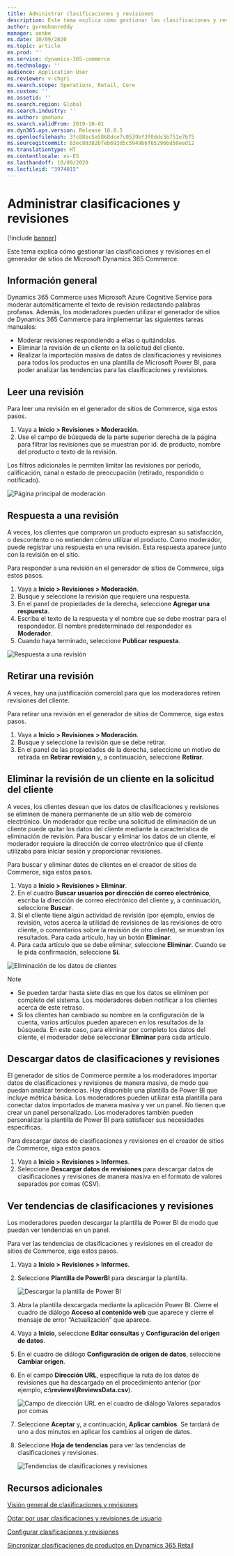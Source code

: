 ```yaml
---
title: Administrar clasificaciones y revisiones
description: Este tema explica cómo gestionar las clasificaciones y revisiones en el generador de sitios de Microsoft Dynamics 365 Commerce.
author: gvrmohanreddy
manager: annbe
ms.date: 10/09/2020
ms.topic: article
ms.prod: ''
ms.service: dynamics-365-commerce
ms.technology: ''
audience: Application User
ms.reviewer: v-chgri
ms.search.scope: Operations, Retail, Core
ms.custom: ''
ms.assetid: ''
ms.search.region: Global
ms.search.industry: ''
ms.author: gmohanv
ms.search.validFrom: 2019-10-01
ms.dyn365.ops.version: Release 10.0.5
ms.openlocfilehash: 3fc88bc5a5868dce7c0539bf3f0ddc5b751e7b75
ms.sourcegitcommit: 83ec80382bfeb693d5c5949b6f65296bd50eed12
ms.translationtype: HT
ms.contentlocale: es-ES
ms.lasthandoff: 10/09/2020
ms.locfileid: "3974015"
---
```

# <a name="manage-ratings-and-reviews"></a>Administrar clasificaciones y revisiones

[!include [banner](includes/banner.md)]

Este tema explica cómo gestionar las clasificaciones y revisiones en el generador de sitios de Microsoft Dynamics 365 Commerce.

## <a name="overview"></a>Información general

Dynamics 365 Commerce uses Microsoft Azure Cognitive Service para moderar automáticamente el texto de revisión redactando palabras profanas. Además, los moderadores pueden utilizar el generador de sitios de Dynamics 365 Commerce para implementar las siguientes tareas manuales:

- Moderar revisiones respondiendo a ellas o quitándolas.
- Eliminar la revisión de un cliente en la solicitud del cliente.
- Realizar la importación masiva de datos de clasificaciones y revisiones para todos los productos en una plantilla de Microsoft Power BI, para poder analizar las tendencias para las clasificaciones y revisiones.

## <a name="read-a-review"></a>Leer una revisión 

Para leer una revisión en el generador de sitios de Commerce, siga estos pasos.

1. Vaya a **Inicio \> Revisiones \> Moderación**.
1. Use el campo de búsqueda de la parte superior derecha de la página para filtrar las revisiones que se muestran por id. de producto, nombre del producto o texto de la revisión.

Los filtros adicionales le permiten limitar las revisiones por período, calificación, canal o estado de preocupación (retirado, respondido o notificado).

![Página principal de moderación](media/rnr-moderation-home.png) 

## <a name="respond-to-a-review"></a>Respuesta a una revisión 

A veces, los clientes que compraron un producto expresan su satisfacción, o descontento o no entienden cómo utilizar el producto. Como moderador, puede registrar una respuesta en una revisión. Esta respuesta aparece junto con la revisión en el sitio. 

Para responder a una revisión en el generador de sitios de Commerce, siga estos pasos.

1. Vaya a **Inicio \> Revisiones \> Moderación**.
1. Busque y seleccione la revisión que requiere una respuesta.
1. En el panel de propiedades de la derecha, seleccione **Agregar una respuesta**.
1. Escriba el texto de la respuesta y el nombre que se debe mostrar para el respondedor. El nombre predeterminado del respondedor es **Moderador**.
1. Cuando haya terminado, seleccione **Publicar respuesta**.

![Respuesta a una revisión](media/rnr-moderation-response.png) 

## <a name="take-down-a-review"></a>Retirar una revisión 

A veces, hay una justificación comercial para que los moderadores retiren revisiones del cliente. 

Para retirar una revisión en el generador de sitios de Commerce, siga estos pasos.

1. Vaya a **Inicio \> Revisiones \> Moderación**.
1. Busque y seleccione la revisión que se debe retirar.
1. En el panel de las propiedades de la derecha, seleccione un motivo de retirada en **Retirar revisión** y, a continuación, seleccione **Retirar**.
    
## <a name="delete-a-customers-reviews-at-the-customers-request"></a>Eliminar la revisión de un cliente en la solicitud del cliente 

A veces, los clientes desean que los datos de clasificaciones y revisiones se eliminen de manera permanente de un sitio web de comercio electrónico. Un moderador que recibe una solicitud de eliminación de un cliente puede quitar los datos del cliente mediante la característica de eliminación de revisión. Para buscar y eliminar los datos de un cliente, el moderador requiere la dirección de correo electrónico que el cliente utilizaba para iniciar sesión y proporcionar revisiones. 

Para buscar y eliminar datos de clientes en el creador de sitios de Commerce, siga estos pasos.

1. Vaya a **Inicio \> Revisiones \> Eliminar**.
1. En el cuadro **Buscar usuarios por dirección de correo electrónico**, escriba la dirección de correo electrónico del cliente y, a continuación, seleccione **Buscar**.
1. Si el cliente tiene algún actividad de revisión (por ejemplo, envíos de revisión, votos acerca la utilidad de revisiones de las revisiones de otro cliente, o comentarios sobre la revisión de otro cliente), se muestran los resultados. Para cada artículo, hay un botón **Eliminar**.
1. Para cada artículo que se debe eliminar, seleccione **Eliminar**. Cuando se le pida confirmación, seleccione **Sí**. 
    
![Eliminación de los datos de clientes](media/rnr-moderation-delete-reviews.png) 

> [!NOTE]
> - Se pueden tardar hasta siete días en que los datos se eliminen por completo del sistema. Los moderadores deben notificar a los clientes acerca de este retraso.
> - Si los clientes han cambiado su nombre en la configuración de la cuenta, varios artículos pueden aparecen en los resultados de la búsqueda. En este caso, para eliminar por completo los datos del cliente, el moderador debe seleccionar **Eliminar** para cada artículo. 

## <a name="download-ratings-and-reviews-data"></a>Descargar datos de clasificaciones y revisiones

El generador de sitios de Commerce permite a los moderadores importar datos de clasificaciones y revisiones de manera masiva, de modo que puedan analizar tendencias. Hay disponible una plantilla de Power BI que incluye métrica básica. Los moderadores pueden utilizar esta plantilla para conectar datos importados de manera masiva y ver un panel. No tienen que crear un panel personalizado. Los moderadores también pueden personalizar la plantilla de Power BI para satisfacer sus necesidades específicas. 

Para descargar datos de clasificaciones y revisiones en el creador de sitios de Commerce, siga estos pasos.

1. Vaya a **Inicio \> Revisiones \> Informes**.
1. Seleccione **Descargar datos de revisiones** para descargar datos de clasificaciones y revisiones de manera masiva en el formato de valores separados por comas (CSV).

## <a name="view-ratings-and-reviews-trends"></a>Ver tendencias de clasificaciones y revisiones

Los moderadores pueden descargar la plantilla de Power BI de modo que puedan ver tendencias en un panel.

Para ver las tendencias de clasificaciones y revisiones en el creador de sitios de Commerce, siga estos pasos.

1. Vaya a **Inicio \> Revisiones \> Informes**.
1. Seleccione **Plantilla de PowerBI** para descargar la plantilla.

    ![Descargar la plantilla de Power BI](media/rnr-moderation-reports.png) 

1. Abra la plantilla descargada mediante la aplicación Power BI. Cierre el cuadro de diálogo **Acceso al contenido web** que aparece y cierre el mensaje de error “Actualización” que aparece.
1. Vaya a **Inicio**, seleccione **Editar consultas** y **Configuración del origen de datos**.
1. En el cuadro de diálogo **Configuración de origen de datos**, seleccione **Cambiar origen**.
1. En el campo **Dirección URL**, especifique la ruta de los datos de revisiones que ha descargado en el procedimiento anterior (por ejemplo, **c:\\reviews\\ReviewsData.csv**).

    ![Campo de dirección URL en el cuadro de diálogo Valores separados por comas](media/rnr-powerbi-datasource-settings.png) 

1. Seleccione **Aceptar** y, a continuación, **Aplicar cambios**. Se tardará de uno a dos minutos en aplicar los cambios al origen de datos.
1. Seleccione **Hoja de tendencias** para ver las tendencias de clasificaciones y revisiones.

    ![Tendencias de clasificaciones y revisiones](media/rnr-powerbi-dashboard-template.png) 
    
## <a name="additional-resources"></a>Recursos adicionales

[Visión general de clasificaciones y revisiones](ratings-reviews-overview.md)

[Optar por usar clasificaciones y revisiones de usuario](opt-in-ratings-reviews.md)

[Configurar clasificaciones y revisiones](configure-ratings-reviews.md)

[Sincronizar clasificaciones de productos en Dynamics 365 Retail](sync-product-ratings.md)
